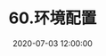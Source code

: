 ---
pageComponent: 
  name: Catalogue
  data: 
    key: 60.环境配置
    description: 环境配置
title: 60.环境配置
date: 2020-07-03 12:00:00
permalink: /catalog/60
sidebar: false
article: false
comment: false
editLink: false
---